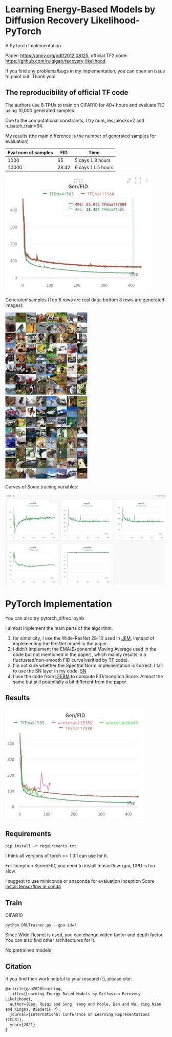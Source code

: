 # Learning Energy-Based Models by Diffusion Recovery Likelihood-PyTorch

A PyTorch Implementation

Paper: https://arxiv.org/pdf/2012.08125,  official TF2 code: https://github.com/ruiqigao/recovery_likelihood

If you find any problems/bugs in my implementation, you can open an issue to point out. Thank you!

## The reproducibility of official TF code

The authors use 8 TPUs to train on CIFAR10 for 40+ hours and evaluate FID using 10,000 generated samples.

Due to the computational constraints, I try num_res_blocks=2 and n_batch_train=64.  

My results (the main difference is the number of generated samples for evaluation)

| Eval num of samples | FID   | Time              |
| ------------------- | ----- | ----------------- |
| 1000                | 65    | 5 days 1.8 hours  |
| 10000               | 28.42 | 6 days 11.5 hours |


![image-20211129164043304](images/tf_fid.png)

Generated samples (Top 8 rows are real data,  bottom 8 rows are generated images):

![tf_samples](images/tf_samples.png)



Curves of Some training variables:

![image-20211129171232995](images/tf_training.png)


# PyTorch Implementation

You can also try  pytorch_difrec.ipynb 

I almost implement the main parts of the algorithm.  

1. for simplicity, I use the Wide-ResNet 28-10 used in [JEM](https://github.com/wgrathwohl/JEM), instead of implementing the ResNet model in the paper.
2. I didn't implement the EMA(Exponential Moving Average used in the code but not mentioned in the paper), which mainly results in a fluctuated/non-smooth FID curve(verified by TF code).
3. I'm not sure whether the Spectral Norm implementation is correct. I fail to use the SN layer in my code. [SN](https://github.com/christiancosgrove/pytorch-spectral-normalization-gan)
4. I use the code from [IGEBM](https://github.com/openai/ebm_code_release) to compute FID/Inception Score.  Almost the same but still potentially a bit different from the paper.


## Results

![image-20211129190511239](images/pytorch_fid.png)


## Requirements

```
pip install -r requirements.txt
```

I think all versions of torch >= 1.3.1 can use for it. 

For Inception Score/FID, you need to install tensorflow-gpu, CPU is too slow. 

I suggest to use miniconda or anaconda for evaluation Inception Score [install tensorflow in conda](https://yann-leguilly.gitlab.io/post/2019-10-08-tensorflow-and-cuda/)

## Train

CIFAR10

```
python DRLTrainer.py --gpu-id=? 
```

Since Wide-Resnet is used,  you can change widen factor and depth factor.  You can also find other architectures for it.

No pretrained models


## Citation

If you find their work helpful to your research :), please cite:
```
@article{gao2020learning,
  title={Learning Energy-Based Models by Diffusion Recovery Likelihood},
  author={Gao, Ruiqi and Song, Yang and Poole, Ben and Wu, Ying Nian and Kingma, Diederik P},
  journal={International Conference on Learning Representations (ICLR)},
  year={2021}
}
```
